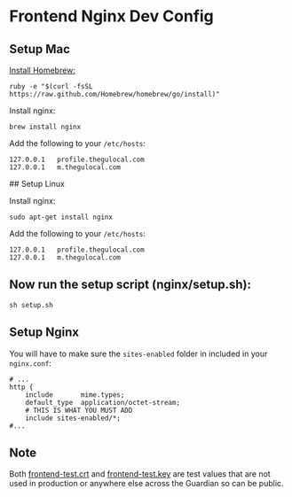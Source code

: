 # Frontend Nginx Dev Config

## Setup Mac

[Install Homebrew:](http://brew.sh/#install)

    ruby -e "$(curl -fsSL https://raw.github.com/Homebrew/homebrew/go/install)"

Install nginx:

    brew install nginx

Add the following to your ```/etc/hosts```:

    127.0.0.1   profile.thegulocal.com
    127.0.0.1   m.thegulocal.com

## Setup Linux

Install nginx:

    sudo apt-get install nginx


Add the following to your ```/etc/hosts```:

    127.0.0.1   profile.thegulocal.com
    127.0.0.1   m.thegulocal.com

## Now run the setup script (nginx/setup.sh):

    sh setup.sh

## Setup Nginx

You will have to make sure the ```sites-enabled``` folder in included in your ```nginx.conf```:

    # ...
    http {
        include       mime.types;
        default_type  application/octet-stream;
        # THIS IS WHAT YOU MUST ADD
        include sites-enabled/*;
    #...

## Note

Both [frontend-test.crt](frontend-test.crt) and [frontend-test.key](frontend-test.key) are test values that are not used in production or anywhere else across the Guardian so can be public.
